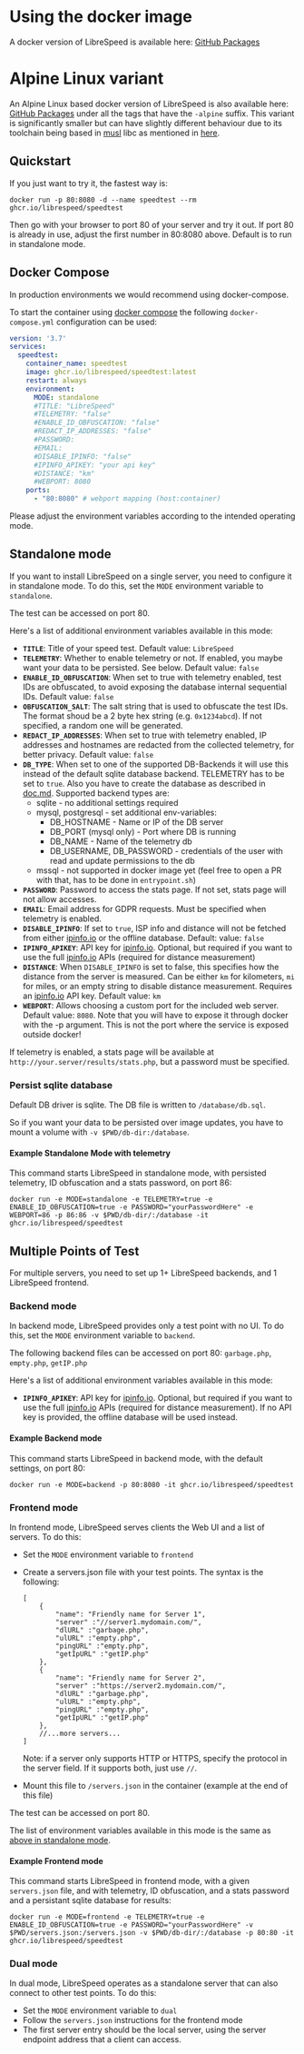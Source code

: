 # Using the docker image

A docker version of LibreSpeed is available here: [GitHub Packages](https://github.com/librespeed/speedtest/pkgs/container/speedtest)

# Alpine Linux variant

An Alpine Linux based docker version of LibreSpeed is also available here: [GitHub Packages](https://github.com/librespeed/speedtest/pkgs/container/speedtest) under all the tags that have the `-alpine` suffix. This variant is significantly smaller but can have slightly different behaviour due to its toolchain being based in [musl](https://en.wikipedia.org/wiki/Musl) libc as mentioned in [here](https://alpinelinux.org/about/).

## Quickstart

If you just want to try it, the fastest way is:

```shell
docker run -p 80:8080 -d --name speedtest --rm ghcr.io/librespeed/speedtest
```

Then go with your browser to port 80 of your server and try it out. If port 80 is already in use, adjust the first number in 80:8080 above.
Default is to run in standalone mode.

## Docker Compose

In production environments we would recommend using docker-compose.

To start the container using [docker compose](https://docs.docker.com/compose/) the following `docker-compose.yml` configuration can be used:

```yml
version: '3.7'
services:
  speedtest:
    container_name: speedtest
    image: ghcr.io/librespeed/speedtest:latest
    restart: always
    environment:
      MODE: standalone
      #TITLE: "LibreSpeed"
      #TELEMETRY: "false"
      #ENABLE_ID_OBFUSCATION: "false"
      #REDACT_IP_ADDRESSES: "false"
      #PASSWORD:
      #EMAIL:
      #DISABLE_IPINFO: "false"
      #IPINFO_APIKEY: "your api key"
      #DISTANCE: "km"
      #WEBPORT: 8080
    ports:
      - "80:8080" # webport mapping (host:container)
```

Please adjust the environment variables according to the intended operating mode.

## Standalone mode

If you want to install LibreSpeed on a single server, you need to configure it in standalone mode. To do this, set the `MODE` environment variable to `standalone`.

The test can be accessed on port 80.

Here's a list of additional environment variables available in this mode:

* __`TITLE`__: Title of your speed test. Default value: `LibreSpeed`
* __`TELEMETRY`__: Whether to enable telemetry or not. If enabled, you maybe want your data to be persisted. See below. Default value: `false`
* __`ENABLE_ID_OBFUSCATION`__: When set to true with telemetry enabled, test IDs are obfuscated, to avoid exposing the database internal sequential IDs. Default value: `false`
* __`OBFUSCATION_SALT`__: The salt string that is used to obfuscate the test IDs. The format shoud be a 2 byte hex string (e.g. `0x1234abcd`). If not specified, a random one will be generated.
* __`REDACT_IP_ADDRESSES`__: When set to true with telemetry enabled, IP addresses and hostnames are redacted from the collected telemetry, for better privacy. Default value: `false`
* __`DB_TYPE`__: When set to one of the supported DB-Backends it will use this instead of the default sqlite database backend. TELEMETRY has to be set to `true`. Also you have to create the database as described in [doc.md](doc.md#creating-the-database). Supported backend types are:
  * sqlite - no additional settings required
  * mysql, postgresql - set additional env-variables:
    * DB_HOSTNAME - Name or IP of the DB server
    * DB_PORT (mysql only) - Port where DB is running
    * DB_NAME - Name of the telemetry db
    * DB_USERNAME, DB_PASSWORD - credentials of the user with read and update permissions to the db
  * mssql - not supported in docker image yet (feel free to open a PR with that, has to be done in `entrypoint.sh`)
* __`PASSWORD`__: Password to access the stats page. If not set, stats page will not allow accesses.
* __`EMAIL`__: Email address for GDPR requests. Must be specified when telemetry is enabled.
* __`DISABLE_IPINFO`__: If set to `true`, ISP info and distance will not be fetched from either [ipinfo.io](https://ipinfo.io) or the offline database. Default: value: `false`
* __`IPINFO_APIKEY`__: API key for [ipinfo.io](https://ipinfo.io). Optional, but required if you want to use the full [ipinfo.io](https://ipinfo.io) APIs (required for distance measurement)
* __`DISTANCE`__: When `DISABLE_IPINFO` is set to false, this specifies how the distance from the server is measured. Can be either `km` for kilometers, `mi` for miles, or an empty string to disable distance measurement. Requires an [ipinfo.io](https://ipinfo.io) API key. Default value: `km`
* __`WEBPORT`__: Allows choosing a custom port for the included web server. Default value: `8080`. Note that you will have to expose it through docker with the -p argument. This is not the port where the service is exposed outside docker!

If telemetry is enabled, a stats page will be available at `http://your.server/results/stats.php`, but a password must be specified.

### Persist sqlite database

Default DB driver is sqlite. The DB file is written to `/database/db.sql`.

So if you want your data to be persisted over image updates, you have to mount a volume with `-v $PWD/db-dir:/database`.

#### Example Standalone Mode with telemetry

This command starts LibreSpeed in standalone mode, with persisted telemetry, ID obfuscation and a stats password, on port 86:

```shell
docker run -e MODE=standalone -e TELEMETRY=true -e ENABLE_ID_OBFUSCATION=true -e PASSWORD="yourPasswordHere" -e WEBPORT=86 -p 86:86 -v $PWD/db-dir/:/database -it ghcr.io/librespeed/speedtest
```

## Multiple Points of Test

For multiple servers, you need to set up 1+ LibreSpeed backends, and 1 LibreSpeed frontend.

### Backend mode

In backend mode, LibreSpeed provides only a test point with no UI. To do this, set the `MODE` environment variable to `backend`.

The following backend files can be accessed on port 80: `garbage.php`, `empty.php`, `getIP.php`

Here's a list of additional environment variables available in this mode:

* __`IPINFO_APIKEY`__: API key for [ipinfo.io](https://ipinfo.io). Optional, but required if you want to use the full [ipinfo.io](https://ipinfo.io) APIs (required for distance measurement). If no API key is provided, the offline database will be used instead.

#### Example Backend mode

This command starts LibreSpeed in backend mode, with the default settings, on port 80:

```shell
docker run -e MODE=backend -p 80:8080 -it ghcr.io/librespeed/speedtest
```

### Frontend mode

In frontend mode, LibreSpeed serves clients the Web UI and a list of servers. To do this:

* Set the `MODE` environment variable to `frontend`
* Create a servers.json file with your test points. The syntax is the following:

    ```jsonc
    [
        {
            "name": "Friendly name for Server 1",
            "server" :"//server1.mydomain.com/",
            "dlURL" :"garbage.php",
            "ulURL" :"empty.php",
            "pingURL" :"empty.php",
            "getIpURL" :"getIP.php"
        },
        {
            "name": "Friendly name for Server 2",
            "server" :"https://server2.mydomain.com/",
            "dlURL" :"garbage.php",
            "ulURL" :"empty.php",
            "pingURL" :"empty.php",
            "getIpURL" :"getIP.php"
        },
        //...more servers...
    ]
    ```

    Note: if a server only supports HTTP or HTTPS, specify the protocol in the server field. If it supports both, just use `//`.
* Mount this file to `/servers.json` in the container (example at the end of this file)

The test can be accessed on port 80.

The list of environment variables available in this mode is the same as [above in standalone mode](#standalone-mode).

#### Example Frontend mode

This command starts LibreSpeed in frontend mode, with a given `servers.json` file, and with telemetry, ID obfuscation, and a stats password and a persistant sqlite database for results:

```shell
docker run -e MODE=frontend -e TELEMETRY=true -e ENABLE_ID_OBFUSCATION=true -e PASSWORD="yourPasswordHere" -v $PWD/servers.json:/servers.json -v $PWD/db-dir/:/database -p 80:80 -it ghcr.io/librespeed/speedtest
```

### Dual mode

In dual mode, LibreSpeed operates as a standalone server that can also connect to other test points.
To do this:

* Set the `MODE` environment variable to `dual`
* Follow the `servers.json` instructions for the frontend mode
* The first server entry should be the local server, using the server endpoint address that a client can access.
